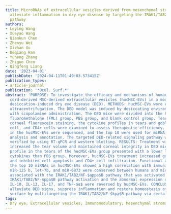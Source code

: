 ```yaml
---
title: MicroRNAs of extracellular vesicles derived from mesenchymal stromal cells
  alleviate inflammation in dry eye disease by targeting the IRAK1/TAB2/NF-$ąppa$B
  pathway
authors:
- Leying Wang
- Xueyao Wang
- Qiankun Chen
- Zhenyu Wei
- Xizhan Xu
- Deqiang Han
- Yuheng Zhang
- Zhiguo Chen
- Qingfeng Liang
date: '2023-04-01'
publishDate: '2024-04-11T01:49:03.573415Z'
publication_types:
- article-journal
publication: '*Ocul. Surf.*'
abstract: 'PURPOSE: To investigate the efficacy and mechanisms of human umbilical
  cord-derived MSC-derived extracellular vesicles (hucMSC-EVs) in a mouse model of
  desiccation-induced dry eye disease (DED). METHODS: hucMSC-EVs were enriched by
  ultracentrifugation. The DED model was induced by desiccating environment combined
  with scopolamine administration. The DED mice were divided into the hucMSC-EVs group,
  fluorometholone (FML) group, PBS group, and blank control group. Tear secretion,
  corneal fluorescein staining, the cytokine profiles in tears and goblet cells, TUNEL-positive
  cell, and CD4+ cells were examined to assess therapeutic efficiency. The miRNAs
  in the hucMSC-EVs were sequenced, and the top 10 were used for miRNA enrichment
  analysis and annotation. The targeted DED-related signaling pathway was further
  verified by using RT-qPCR and western blotting. RESULTS: Treatment with hucMSC-EVs
  increased the tear volume and maintained corneal integrity in DED mice. The cytokine
  profile in the tears of the hucMSC-EVs group presented with a lower level of proinflammatory
  cytokines than PBS group. Moreover, hucMSC-EVs treatment increased goblet cell density
  and inhibited cell apoptosis and CD4+ cell infiltration. Functional analysis of
  the top 10 miRNAs in hucMSC-EVs showed a high correlation with immunity. Among them,
  miR-125 b, let-7b, and miR-6873 were conserved between humans and mice and were
  associated with the IRAK1/TAB2/NF-$ąppa$B pathway that was activated in DED. Furthermore,
  IRAK1/TAB2/NF-$p̨pa$B pathway activation and the abnormal expression of IL-4, IL-8,
  IL-10, IL-13, IL-17, and TNF-$α$ were reversed by hucMSC-EVs. CONCLUSIONS: hucMSCs-EVs
  alleviate DED signs, suppress inflammation and restore homeostasis of the corneal
  surface by multitargeting the IRAK1/TAB2/NF-$kp̨a$B pathway via certain miRNAs.'
tags:
- Dry eye; Extracellular vesicles; Immunomodulatory; Mesenchymal stromal cells; Treatment
---
```

